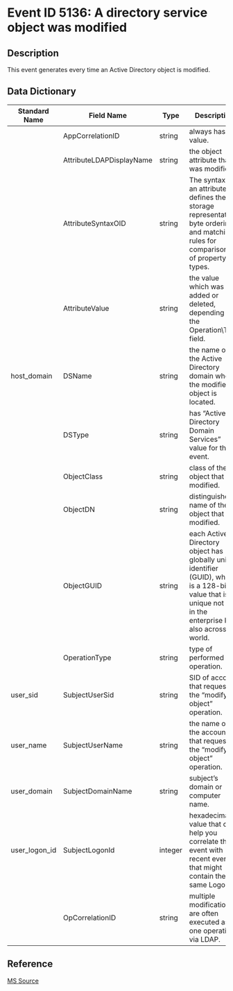 # Event ID 5136: A directory service object was modified

## Description

This event generates every time an Active Directory object is modified.

## Data Dictionary

|Standard Name|Field Name|Type|Description|Sample Value|
|----------------|----------------|----------------|----------------|----------------|
||AppCorrelationID|string|always has “-“ value.|-|
||AttributeLDAPDisplayName|string|the object attribute that was modified.|userAccountControl|
||AttributeSyntaxOID|string|The syntax for an attribute defines the storage representation, byte ordering, and matching rules for comparisons of property types.|2.5.5.3|
||AttributeValue|string|the value which was added or deleted, depending on the Operation\Type field.|512|
|host_domain|DSName|string|the name of the Active Directory domain where the modified object is located.|org.local|
||DSType|string|has “Active Directory Domain Services” value for this event.|Active Directory Domain Services|
||ObjectClass|string|class of the object that was modified.|user|
||ObjectDN|string|distinguished name of the object that was modified.|CN=users,CN=Builtin,DC=org,DC=local|
||ObjectGUID|string|each Active Directory object has globally unique identifier (GUID), which is a 128-bit value that is unique not only in the enterprise but also across the world. |CN=users,CN=Builtin,DC=org,DC=local|
||OperationType|string|type of performed operation.|Value Deleted|
|user_sid|SubjectUserSid|string|SID of account that requested the “modify object” operation.|ORG\UserA|
|user_name|SubjectUserName|string|the name of the account that requested the “modify object” operation.|UserA|
|user_domain|SubjectDomainName|string|subject’s domain or computer name.|ORG|
|user_logon_id|SubjectLogonId|integer|hexadecimal value that can help you correlate this event with recent events that might contain the same Logon ID|0x432344|
||OpCorrelationID|string|multiple modifications are often executed as one operation via LDAP. |{02647639-8626-43CE-AFE6-7AA1AD657739}|

## Reference

[MS Source](https://github.com/MicrosoftDocs/windows-itpro-docs/blob/master/windows/security/threat-protection/auditing/event-5136.md)